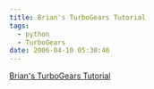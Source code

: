 ```yaml
---
title: Brian's TurboGears Tutorial
tags:
  - python
  - TurboGears
date: 2006-04-10 05:30:46
---
```


[Brian's TurboGears Tutorial](http://exogen.case.edu/turbogears.html)